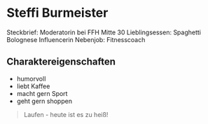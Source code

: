 # Steffi Burmeister
Steckbrief:
Moderatorin bei FFH
Mitte 30
Lieblingsessen: Spaghetti Bolognese
Influencerin
Nebenjob: Fitnesscoach

## Charaktereigenschaften
* humorvoll
* liebt Kaffee
* macht gern Sport
* geht gern shoppen

> Laufen - heute ist es zu heiß!
